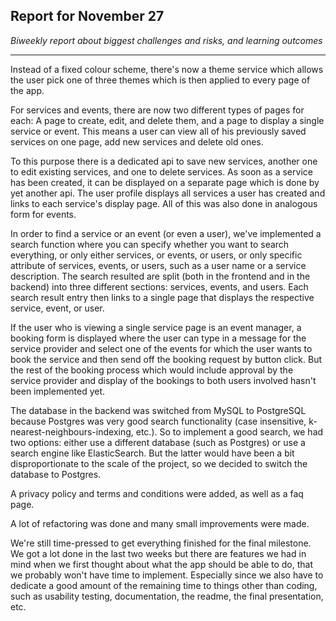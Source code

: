 
## Report for November 27

_Biweekly report about biggest challenges and risks, and learning outcomes_

---

Instead of a fixed colour scheme, there's now a theme service which allows the user pick one of three themes which is then applied to every page of the app.

For services and events, there are now two different types of pages for each: A page to create, edit, and delete them, and a page to display a single service or event. This means a user can view all of his previously saved services on one page, add new services and delete old ones. 

To this purpose there is a dedicated api to save new services, another one to edit existing services, and one to delete services. As soon as a service has been created, it can be displayed on a separate page which is done by yet another api. The user profile displays all services a user has created and links to each service's display page. All of this was also done in analogous form for events.

In order to find a service or an event (or even a user), we've implemented a search function where you can specify whether you want to search everything, or only either services, or events, or users, or only specific attribute of services, events, or users, such as a user name or a service description. The search resulted are split (both in the frontend and in the backend) into three different sections: services, events, and users. Each search result entry then links to a single page that displays the respective service, event, or user.

If the user who is viewing a single service page is an event manager, a booking form is displayed where the user can type in a message for the service provider and select one of the events for which the user wants to book the service and then send off the booking request by button click. But the rest of the booking process which would include approval by the service provider and display of the bookings to both users involved hasn't been implemented yet.

The database in the backend was switched from MySQL to PostgreSQL because Postgres was very good search functionality (case insensitive, k-nearest-neighbours-indexing, etc.). So to implement a good search, we had two options: either use a different database (such as Postgres) or use a search engine like ElasticSearch. But the latter would have been a bit disproportionate to the scale of the project, so we decided to switch the database to Postgres.

A privacy policy and terms and conditions were added, as well as a faq page. 

A lot of refactoring was done and many small improvements were made.

We're still time-pressed to get everything finished for the final milestone. We got a lot done in the last two weeks but there are features we had in mind when we first thought about what the app should be able to do, that we probably won't have time to implement. Especially since we also have to dedicate a good amount of the remaining time to things other than coding, such as usability testing, documentation, the readme, the final presentation, etc.
